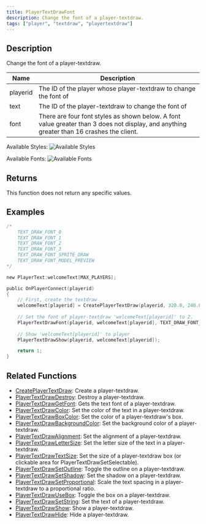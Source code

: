 ```yaml
---
title: PlayerTextDrawFont
description: Change the font of a player-textdraw.
tags: ["player", "textdraw", "playertextdraw"]
---
```


## Description

Change the font of a player-textdraw.

| Name     | Description                                                                                                                               |
| -------- | ----------------------------------------------------------------------------------------------------------------------------------------- |
| playerid | The ID of the player whose player-textdraw to change the font of                                                                          |
| text     | The ID of the player-textdraw to change the font of                                                                                       |
| font     | There are four font styles as shown below. A font value greater than 3 does not display, and anything greater than 16 crashes the client. |

Available Styles:
![Available Styles](images/textdraws/Textdraw_font_styles.png)

Available Fonts:
![Available Fonts](images/textdraws/Textdraw_Fonts.png)

## Returns

This function does not return any specific values.

## Examples

```c
/*
    TEXT_DRAW_FONT_0
    TEXT_DRAW_FONT_1
    TEXT_DRAW_FONT_2
    TEXT_DRAW_FONT_3
    TEXT_DRAW_FONT_SPRITE_DRAW
    TEXT_DRAW_FONT_MODEL_PREVIEW
*/

new PlayerText:welcomeText[MAX_PLAYERS];

public OnPlayerConnect(playerid)
{
    // First, create the textdraw
    welcomeText[playerid] = CreatePlayerTextDraw(playerid, 320.0, 240.0, "Welcome to my server!");
    
    // Set the font of player-textdraw 'welcomeText[playerid]' to 2.
    PlayerTextDrawFont(playerid, welcomeText[playerid], TEXT_DRAW_FONT_2);
    
    // Show 'welcomeText[playerid]' to player
    PlayerTextDrawShow(playerid, welcomeText[playerid]);

    return 1;
}
```

## Related Functions

- [CreatePlayerTextDraw](CreatePlayerTextDraw): Create a player-textdraw.
- [PlayerTextDrawDestroy](PlayerTextDrawDestroy): Destroy a player-textdraw.
- [PlayerTextDrawGetFont](PlayerTextDrawGetFont): Gets the text font of a player-textdraw.
- [PlayerTextDrawColor](PlayerTextDrawColor): Set the color of the text in a player-textdraw.
- [PlayerTextDrawBoxColor](PlayerTextDrawBoxColor): Set the color of a player-textdraw's box.
- [PlayerTextDrawBackgroundColor](PlayerTextDrawBackgroundColor): Set the background color of a player-textdraw.
- [PlayerTextDrawAlignment](PlayerTextDrawAlignment): Set the alignment of a player-textdraw.
- [PlayerTextDrawLetterSize](PlayerTextDrawLetterSize): Set the letter size of the text in a player-textdraw.
- [PlayerTextDrawTextSize](PlayerTextDrawTextSize): Set the size of a player-textdraw box (or clickable area for PlayerTextDrawSetSelectable).
- [PlayerTextDrawSetOutline](PlayerTextDrawSetOutline): Toggle the outline on a player-textdraw.
- [PlayerTextDrawSetShadow](PlayerTextDrawSetShadow): Set the shadow on a player-textdraw.
- [PlayerTextDrawSetProportional](PlayerTextDrawSetProportional): Scale the text spacing in a player-textdraw to a proportional ratio.
- [PlayerTextDrawUseBox](PlayerTextDrawUseBox): Toggle the box on a player-textdraw.
- [PlayerTextDrawSetString](PlayerTextDrawSetString): Set the text of a player-textdraw.
- [PlayerTextDrawShow](PlayerTextDrawShow): Show a player-textdraw.
- [PlayerTextDrawHide](PlayerTextDrawHide): Hide a player-textdraw.

